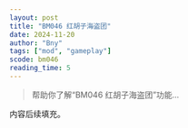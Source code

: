 ```yaml
---
layout: post
title: "BM046 红胡子海盗团"
date: 2024-11-20
author: "Bny"
tags: ["mod", "gameplay"]
scode: bm046
reading_time: 5
---
```


> 帮助你了解“BM046 红胡子海盗团”功能...

内容后续填充。
